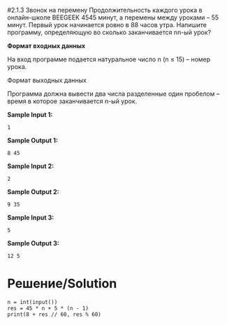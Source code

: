 #2.1.3 Звонок на перемену
Продолжительность каждого урока в онлайн-школе BEEGEEK 4545 минут, а перемены между уроками – 55 минут. Первый урок начинается ровно в 88 часов утра. Напишите программу, определяющую во сколько заканчивается nn-ый урок?

**Формат входных данных**

На вход программе подается натуральное число n (n ≤ 15) – номер урока.

Формат выходных данных

Программа должна вывести два числа разделенные один пробелом – время в которое заканчивается n-ый урок.

**Sample Input 1:**
```
1
```
**Sample Output 1:**
```
8 45
```
**Sample Input 2:**
```
2
```
**Sample Output 2:**
```
9 35
```
**Sample Input 3:**
```
5
```
**Sample Output 3:**
```
12 5
```
# Решение/Solution

```
n = int(input())
res = 45 * n + 5 * (n - 1)
print(8 + res // 60, res % 60)
```
